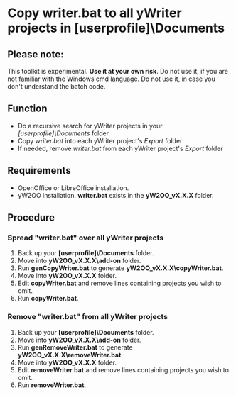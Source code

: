 # Copy writer.bat to all yWriter projects in [userprofile]\Documents

## Please note:
This toolkit is experimental. **Use it at your own risk**. 
Do not use it, if you are not familiar with the Windows cmd language. 
Do not use it, in case you don't understand the batch code. 

## Function
* Do a recursive search for yWriter projects in your *[userprofile]\Documents* folder.
* Copy *writer.bat* into each yWriter project's *Export* folder
* If needed, remove *writer.bat* from each yWriter project's *Export* folder

## Requirements
* OpenOffice or LibreOffice installation.
* yW2OO installation. **writer.bat** exists in the **yW2OO_vX.X.X** folder. 

## Procedure

### Spread "writer.bat" over all yWriter projects
1. Back up your **[userprofile]\Documents** folder.
2. Move into **yW2OO_vX.X.X\add-on** folder.
3. Run **genCopyWriter.bat** to generate **yW2OO_vX.X.X\copyWriter.bat**.
4. Move into **yW2OO_vX.X.X** folder.
3. Edit **copyWriter.bat** and remove lines containing projects you wish to omit.
4. Run **copyWriter.bat**.

### Remove "writer.bat" from all yWriter projects
1. Back up your **[userprofile]\Documents** folder.
2. Move into **yW2OO_vX.X.X\add-on** folder.
3. Run **genRemoveWriter.bat** to generate **yW2OO_vX.X.X\removeWriter.bat**.
4. Move into **yW2OO_vX.X.X** folder.
3. Edit **removeWriter.bat** and remove lines containing projects you wish to omit.
4. Run **removeWriter.bat**.

